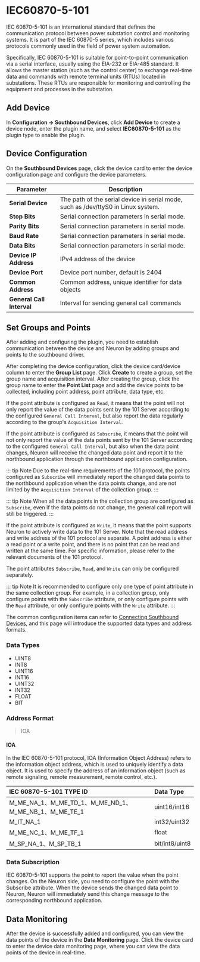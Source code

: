 # IEC60870-5-101

IEC 60870-5-101 is an international standard that defines the communication protocol between power substation control and monitoring systems. It is part of the IEC 60870-5 series, which includes various protocols commonly used in the field of power system automation.

Specifically, IEC 60870-5-101 is suitable for point-to-point communication via a serial interface, usually using the EIA-232 or EIA-485 standard. It allows the master station (such as the control center) to exchange real-time data and commands with remote terminal units (RTUs) located in substations. These RTUs are responsible for monitoring and controlling the equipment and processes in the substation.

## Add Device

In **Configuration -> Southbound Devices**, click **Add Device** to create a device node, enter the plugin name, and select **IEC60870-5-101** as the plugin type to enable the plugin.

## Device Configuration

On the **Southbound Devices** page, click the device card to enter the device configuration page and configure the device parameters.

| Parameter          | Description                  |
| ------------ | --------------------- |
| **Serial Device** | The path of the serial device in serial mode, such as /dev/ttyS0 in Linux system. |
| **Stop Bits** | Serial connection parameters in serial mode. |
| **Parity Bits** | Serial connection parameters in serial mode. |
| **Baud Rate** | Serial connection parameters in serial mode. |
| **Data Bits** | Serial connection parameters in serial mode. |
| **Device IP Address** | IPv4 address of the device |
| **Device Port**     | Device port number, default is 2404  |
| **Common Address**       |  Common address, unique identifier for data objects               |
| **General Call Interval** | Interval for sending general call commands         |

## Set Groups and Points

After adding and configuring the plugin, you need to establish communication between the device and Neuron by adding groups and points to the southbound driver.

After completing the device configuration, click the device card/device column to enter the **Group List** page. Click **Create** to create a group, set the group name and acquisition interval. After creating the group, click the group name to enter the **Point List** page and add the device points to be collected, including point address, point attribute, data type, etc.

If the point attribute is configured as `Read`, it means that the point will not only report the value of the data points sent by the 101 Server according to the configured `General Call Interval`, but also report the data regularly according to the group's `Acquisition Interval`.

If the point attribute is configured as `Subscribe`, it means that the point will not only report the value of the data points sent by the 101 Server according to the configured `General Call Interval`, but also when the data point changes, Neuron will receive the changed data point and report it to the northbound application through the northbound application configuration.

::: tip Note
Due to the real-time requirements of the 101 protocol, the points configured as `Subscribe` will immediately report the changed data points to the northbound application when the data points change, and are not limited by the `Acquisition Interval` of the collection group.
:::

::: tip Note
When all the data points in the collection group are configured as `Subscribe`, even if the data points do not change, the general call report will still be triggered.
:::

If the point attribute is configured as `Write`, it means that the point supports Neuron to actively write data to the 101 Server. Note that the read address and write address of the 101 protocol are separate. A point address is either a read point or a write point, and there is no point that can be read and written at the same time. For specific information, please refer to the relevant documents of the 101 protocol.

The point attributes `Subscribe`, `Read`, and `Write` can only be configured separately.

::: tip Note
It is recommended to configure only one type of point attribute in the same collection group. For example, in a collection group, only configure points with the `Subscribe` attribute, or only configure points with the `Read` attribute, or only configure points with the `Write` attribute.
:::

The common configuration items can refer to [Connecting Southbound Devices](../south-devices.md), and this page will introduce the supported data types and address formats.

### Data Types

* UINT8
* INT8
* UINT16
* INT16
* UINT32
* INT32
* FLOAT
* BIT

### Address Format

> IOA

#### IOA
In the IEC 60870-5-101 protocol, IOA (Information Object Address) refers to the information object address, which is used to uniquely identify a data object. It is used to specify the address of an information object (such as remote signaling, remote measurement, remote control, etc.).


| IEC 60870-5-101  TYPE ID         | Data Type|
| :------------------------------ | :------------ |
| M_ME_NA_1、M_ME_TD_1、M_ME_ND_1、M_ME_NB_1、M_ME_TE_1            | uint16/int16 |
| M_IT_NA_1 | int32/uint32|
| M_ME_NC_1、M_ME_TF_1            | float        |
| M_SP_NA_1、M_SP_TB_1            | bit/int8/uint8          |


### Data Subscription

IEC 60870-5-101 supports the point to report the value when the point changes. On the Neuron side, you need to configure the point with the Subscribe attribute. When the device sends the changed data point to Neuron, Neuron will immediately send this change message to the corresponding northbound application.


## Data Monitoring

After the device is successfully added and configured, you can view the data points of the device in the **Data Monitoring** page. Click the device card to enter the device data monitoring page, where you can view the data points of the device in real-time.